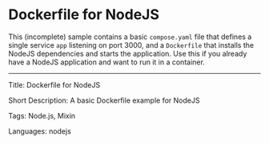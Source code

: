 # Dockerfile for NodeJS

This (incomplete) sample contains a basic `compose.yaml` file that defines a single service `app` listening on port 3000, and a `Dockerfile` that installs the NodeJS dependencies and starts the application. Use this if you already have a NodeJS application and want to run it in a container.


---

Title: Dockerfile for NodeJS

Short Description: A basic Dockerfile example for NodeJS

Tags: Node.js, Mixin

Languages: nodejs
